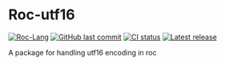 # Roc-utf16

[![Roc-Lang][roc_badge]][roc_link]
[![GitHub last commit][last_commit_badge]][last_commit_link]
[![CI status][ci_status_badge]][ci_status_link]
[![Latest release][version_badge]][version_link]

A package for handling utf16 encoding in roc

[roc_badge]: https://img.shields.io/endpoint?url=https%3A%2F%2Fpastebin.com%2Fraw%2FcFzuCCd7
[roc_link]: https://github.com/roc-lang/roc
[ci_status_badge]: https://img.shields.io/github/actions/workflow/status/imclerran/roc-utf16/roc_test.yaml?logo=github&logoColor=lightgrey
[ci_status_link]: https://github.com/imclerran/roc-utf16/actions/workflows/roc_test.yaml
[last_commit_badge]: https://img.shields.io/github/last-commit/imclerran/roc-utf16?logo=git&logoColor=lightgrey
[last_commit_link]: https://github.com/imclerran/roc-utf16/commits/main/
[version_badge]: https://img.shields.io/github/v/release/imclerran/roc-utf16
[version_link]: https://github.com/imclerran/roc-utf16/releases/latest
